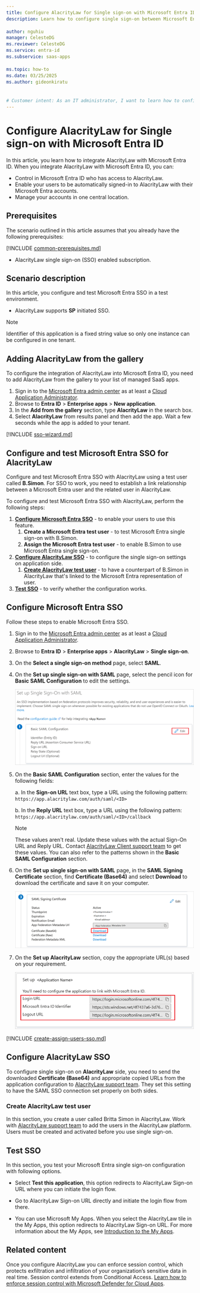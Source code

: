 ```yaml
---
title: Configure AlacrityLaw for Single sign-on with Microsoft Entra ID
description: Learn how to configure single sign-on between Microsoft Entra ID and AlacrityLaw.

author: nguhiu
manager: CelesteDG
ms.reviewer: CelesteDG
ms.service: entra-id
ms.subservice: saas-apps

ms.topic: how-to
ms.date: 03/25/2025
ms.author: gideonkiratu


# Customer intent: As an IT administrator, I want to learn how to configure single sign-on between Microsoft Entra ID and AlacrityLaw so that I can control who has access to AlacrityLaw, enable automatic sign-in with Microsoft Entra accounts, and manage my accounts in one central location.
---
```


# Configure AlacrityLaw for Single sign-on with Microsoft Entra ID

In this article,  you learn how to integrate AlacrityLaw with Microsoft Entra ID. When you integrate AlacrityLaw with Microsoft Entra ID, you can:

* Control in Microsoft Entra ID who has access to AlacrityLaw.
* Enable your users to be automatically signed-in to AlacrityLaw with their Microsoft Entra accounts.
* Manage your accounts in one central location.

## Prerequisites

The scenario outlined in this article assumes that you already have the following prerequisites:

[!INCLUDE [common-prerequisites.md](~/identity/saas-apps/includes/common-prerequisites.md)]
* AlacrityLaw single sign-on (SSO) enabled subscription.

## Scenario description

In this article,  you configure and test Microsoft Entra SSO in a test environment.

* AlacrityLaw supports **SP** initiated SSO.

> [!NOTE]
> Identifier of this application is a fixed string value so only one instance can be configured in one tenant.

## Adding AlacrityLaw from the gallery

To configure the integration of AlacrityLaw into Microsoft Entra ID, you need to add AlacrityLaw from the gallery to your list of managed SaaS apps.

1. Sign in to the [Microsoft Entra admin center](https://entra.microsoft.com) as at least a [Cloud Application Administrator](~/identity/role-based-access-control/permissions-reference.md#cloud-application-administrator).
1. Browse to **Entra ID** > **Enterprise apps** > **New application**.
1. In the **Add from the gallery** section, type **AlacrityLaw** in the search box.
1. Select **AlacrityLaw** from results panel and then add the app. Wait a few seconds while the app is added to your tenant.

 [!INCLUDE [sso-wizard.md](~/identity/saas-apps/includes/sso-wizard.md)]


<a name='configure-and-test-azure-ad-sso-for-alacritylaw'></a>

## Configure and test Microsoft Entra SSO for AlacrityLaw

Configure and test Microsoft Entra SSO with AlacrityLaw using a test user called **B.Simon**. For SSO to work, you need to establish a link relationship between a Microsoft Entra user and the related user in AlacrityLaw.

To configure and test Microsoft Entra SSO with AlacrityLaw, perform the following steps:

1. **[Configure Microsoft Entra SSO](#configure-azure-ad-sso)** - to enable your users to use this feature.
    1. **Create a Microsoft Entra test user** - to test Microsoft Entra single sign-on with B.Simon.
    1. **Assign the Microsoft Entra test user** - to enable B.Simon to use Microsoft Entra single sign-on.
1. **[Configure AlacrityLaw SSO](#configure-alacritylaw-sso)** - to configure the single sign-on settings on application side.
    1. **[Create AlacrityLaw test user](#create-alacritylaw-test-user)** - to have a counterpart of B.Simon in AlacrityLaw that's linked to the Microsoft Entra representation of user.
1. **[Test SSO](#test-sso)** - to verify whether the configuration works.

<a name='configure-azure-ad-sso'></a>

## Configure Microsoft Entra SSO

Follow these steps to enable Microsoft Entra SSO.

1. Sign in to the [Microsoft Entra admin center](https://entra.microsoft.com) as at least a [Cloud Application Administrator](~/identity/role-based-access-control/permissions-reference.md#cloud-application-administrator).
1. Browse to **Entra ID** > **Enterprise apps** > **AlacrityLaw** > **Single sign-on**.
1. On the **Select a single sign-on method** page, select **SAML**.
1. On the **Set up single sign-on with SAML** page, select the pencil icon for **Basic SAML Configuration** to edit the settings.

   ![Edit Basic SAML Configuration](common/edit-urls.png)

1. On the **Basic SAML Configuration** section, enter the values for the following fields:

    a. In the **Sign-on URL** text box, type a URL using the following pattern:
    `https://app.alacritylaw.com/auth/saml/<ID>`

	b. In the **Reply URL** text box, type a URL using the following pattern:
    `https://app.alacritylaw.com/auth/saml/<ID>/callback`

	> [!NOTE]
	> These values aren't real. Update these values with the actual Sign-On URL and Reply URL. Contact [AlacrityLaw Client support team](mailto:infrastructure@alacritylaw.com) to get these values. You can also refer to the patterns shown in the **Basic SAML Configuration** section.

1. On the **Set up single sign-on with SAML** page, in the **SAML Signing Certificate** section,  find **Certificate (Base64)** and select **Download** to download the certificate and save it on your computer.

	![The Certificate download link](common/certificatebase64.png)

1. On the **Set up AlacrityLaw** section, copy the appropriate URL(s) based on your requirement.

	![Copy configuration URLs](common/copy-configuration-urls.png)
<a name='create-an-azure-ad-test-user'></a>

[!INCLUDE [create-assign-users-sso.md](~/identity/saas-apps/includes/create-assign-users-sso.md)]

## Configure AlacrityLaw SSO

To configure single sign-on on **AlacrityLaw** side, you need to send the downloaded **Certificate (Base64)** and appropriate copied URLs from the application configuration to [AlacrityLaw support team](mailto:infrastructure@alacritylaw.com). They set this setting to have the SAML SSO connection set properly on both sides.

### Create AlacrityLaw test user

In this section, you create a user called Britta Simon in AlacrityLaw. Work with [AlacrityLaw support team](mailto:infrastructure@alacritylaw.com) to add the users in the AlacrityLaw platform. Users must be created and activated before you use single sign-on.

## Test SSO 

In this section, you test your Microsoft Entra single sign-on configuration with following options. 

* Select **Test this application**, this option redirects to AlacrityLaw Sign-on URL where you can initiate the login flow. 

* Go to AlacrityLaw Sign-on URL directly and initiate the login flow from there.

* You can use Microsoft My Apps. When you select the AlacrityLaw tile in the My Apps, this option redirects to AlacrityLaw Sign-on URL. For more information about the My Apps, see [Introduction to the My Apps](https://support.microsoft.com/account-billing/sign-in-and-start-apps-from-the-my-apps-portal-2f3b1bae-0e5a-4a86-a33e-876fbd2a4510).


## Related content

Once you configure AlacrityLaw you can enforce session control, which protects exfiltration and infiltration of your organization’s sensitive data in real time. Session control extends from Conditional Access. [Learn how to enforce session control with Microsoft Defender for Cloud Apps](/cloud-app-security/proxy-deployment-any-app).
